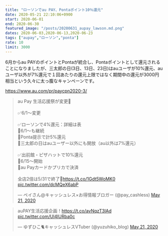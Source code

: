 ```yaml
---
title: "ローソンでau PAY、Pontaポイント10％還元"
date: 2020-05-21 22:10:06+0900
start: 2020-06-01
end: 2020-06-30
featured_image: "/posts/20200631_aupay_lawson.md.png"
dates: 2020-06-03,2020-06-13,2020-06-23
tags: ["aupay","ローソン","ponta"]
rate: 10
limit: 3000
---
```


6月からau PAYのポイントとPontaが統合し、Pontaポイントとして還元されることになりましたが、三太郎の日(3日、13日、23日)はauユーザが10%還元、auユーザ以外が7%還元で１回あたりの還元上限ではなく期間中の還元が3000円相当という久々に太っ腹なキャンペーンです。

https://www.au.com/pr/paycpn2020-3/

<blockquote class="twitter-tweet"><p lang="ja" dir="ltr">au Pay 生活応援祭が変更📝<br><br>✅6/1～変更<br><br>✅ローソンで4%還元：詳細は表<br>🔻6/1～も継続<br>🔻Ponta提示で計5%還元<br>🔻三太郎の日はauユーザー以外にも開放（au以外は7%還元）<br><br>✅出前館・ピザハットで10%還元<br>🔻6/15～開始<br>🔻au Payカードかプリカで決済<br><br>全店2倍は5/31で終了🤔<a href="https://t.co/1Gdt5WoMK0">https://t.co/1Gdt5WoMK0</a> <a href="https://t.co/dcMQeX6abP">pic.twitter.com/dcMQeX6abP</a></p>&mdash; ペイさん@キャッシュレス×お得情報ブロガー (@pay_cashless) <a href="https://twitter.com/pay_cashless/status/1263340601904267264?ref_src=twsrc%5Etfw">May 21, 2020</a></blockquote> <script async src="https://platform.twitter.com/widgets.js" charset="utf-8"></script>

<blockquote class="twitter-tweet"><p lang="ja" dir="ltr">auPAY生活応援企画！<a href="https://t.co/avNqzT3lAd">https://t.co/avNqzT3lAd</a> <a href="https://t.co/Ul4IURba0c">pic.twitter.com/Ul4IURba0c</a></p>&mdash; ゆずひこ🐈キャッシュレスVTuber (@yuzuhiko_blog) <a href="https://twitter.com/yuzuhiko_blog/status/1263277996405739521?ref_src=twsrc%5Etfw">May 21, 2020</a></blockquote> <script async src="https://platform.twitter.com/widgets.js" charset="utf-8"></script>
